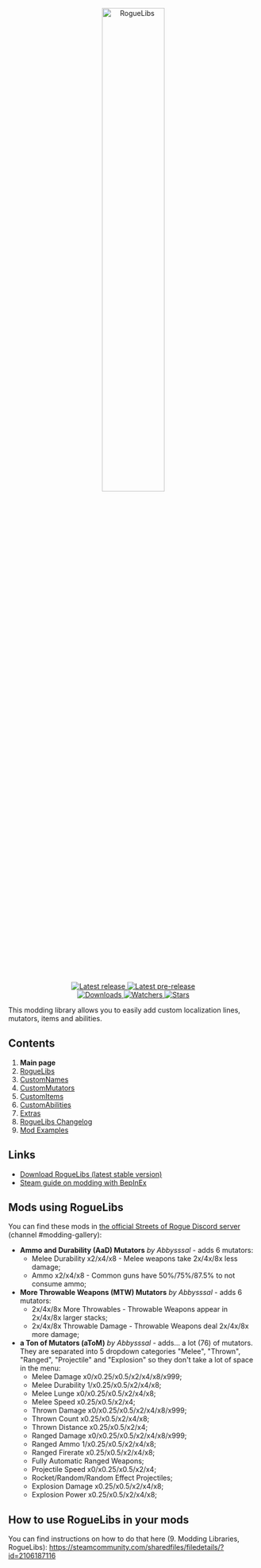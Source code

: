 <div align="center">
  <p>
    <img src="https://cdn.discordapp.com/attachments/688640720273145915/735092552805515344/2020-07-21_181154.png" width=50% alt="RogueLibs"/>
  </p>
  <p>
    <a href="https://github.com/Abbysssal/RogueLibs/releases/latest">
      <img src="https://img.shields.io/github/v/release/Abbysssal/RogueLibs?label=Latest%20release&style=for-the-badge&logo=github" alt="Latest release"/>
    </a>
    <a href="https://github.com/Abbysssal/RogueLibs/releases">
      <img src="https://img.shields.io/github/v/release/Abbysssal/RogueLibs?include_prereleases&label=Latest%20pre-release&style=for-the-badge&logo=github" alt="Latest pre-release"/>
    </a>
    <br/>
    <a href="https://github.com/Abbysssal/RogueLibs/releases">
      <img src="https://img.shields.io/github/downloads/Abbysssal/RogueLibs/total?label=Downloads&style=for-the-badge" alt="Downloads"/>
    </a>
    <a href="https://github.com/Abbysssal/RogueLibs/subscription">
      <img src="https://img.shields.io/github/watchers/Abbysssal/RogueLibs?color=green&label=Watchers&style=for-the-badge" alt="Watchers"/>
    </a>
    <a href="https://github.com/Abbysssal/RogueLibs/stargazers">
      <img src="https://img.shields.io/github/stars/Abbysssal/RogueLibs?color=green&label=Stars&style=for-the-badge" alt="Stars"/>
    </a>
  </p>
</div>

This modding library allows you to easily add custom localization lines, mutators, items and abilities.

## Contents ##

1. **Main page**
2. [RogueLibs](./md/RogueLibs.md)
3. [CustomNames](./md/CustomNames.md)
4. [CustomMutators](./md/CustomMutators.md)
5. [CustomItems](./md/CustomItems.md)
6. [CustomAbilities](./md/CustomAbilities.md)
7. [Extras](./md/Extras.md)
8. [RogueLibs Changelog](./md/Changelog.md)
9. [Mod Examples](./md/Examples.md)

## Links ##
*  [Download RogueLibs (latest stable version)](https://github.com/Abbysssal/RogueLibs/releases/latest)
*  [Steam guide on modding with BepInEx](https://steamcommunity.com/sharedfiles/filedetails/?id=2106187116)

## Mods using RogueLibs ##
You can find these mods in [the official Streets of Rogue Discord server](https://discord.com/invite/streetsofrogue) (channel #modding-gallery):

* **Ammo and Durability (AaD) Mutators** *by Abbysssal* - adds 6 mutators:
  * Melee Durability x2/x4/x8 - Melee weapons take 2x/4x/8x less damage;
  * Ammo x2/x4/x8 - Common guns have 50%/75%/87.5% to not consume ammo;
* **More Throwable Weapons (MTW) Mutators** *by Abbysssal* - adds 6 mutators:
  * 2x/4x/8x More Throwables - Throwable Weapons appear in 2x/4x/8x larger stacks;
  * 2x/4x/8x Throwable Damage - Throwable Weapons deal 2x/4x/8x more damage;
* **a Ton of Mutators (aToM)** *by Abbysssal* - adds... a lot (76) of mutators. They are separated into 5 dropdown categories "Melee", "Thrown", "Ranged", "Projectile" and "Explosion" so they don't take a lot of space in the menu:
  * Melee Damage x0/x0.25/x0.5/x2/x4/x8/x999;
  * Melee Durability 1/x0.25/x0.5/x2/x4/x8;
  * Melee Lunge x0/x0.25/x0.5/x2/x4/x8;
  * Melee Speed x0.25/x0.5/x2/x4;
  * Thrown Damage x0/x0.25/x0.5/x2/x4/x8/x999;
  * Thrown Count x0.25/x0.5/x2/x4/x8;
  * Thrown Distance x0.25/x0.5/x2/x4;
  * Ranged Damage x0/x0.25/x0.5/x2/x4/x8/x999;
  * Ranged Ammo 1/x0.25/x0.5/x2/x4/x8;
  * Ranged Firerate x0.25/x0.5/x2/x4/x8;
  * Fully Automatic Ranged Weapons;
  * Projectile Speed x0/x0.25/x0.5/x2/x4;
  * Rocket/Random/Random Effect Projectiles;
  * Explosion Damage x0.25/x0.5/x2/x4/x8;
  * Explosion Power x0.25/x0.5/x2/x4/x8;

## How to use RogueLibs in your mods ##
You can find instructions on how to do that here (9. Modding Libraries, RogueLibs):
https://steamcommunity.com/sharedfiles/filedetails/?id=2106187116
